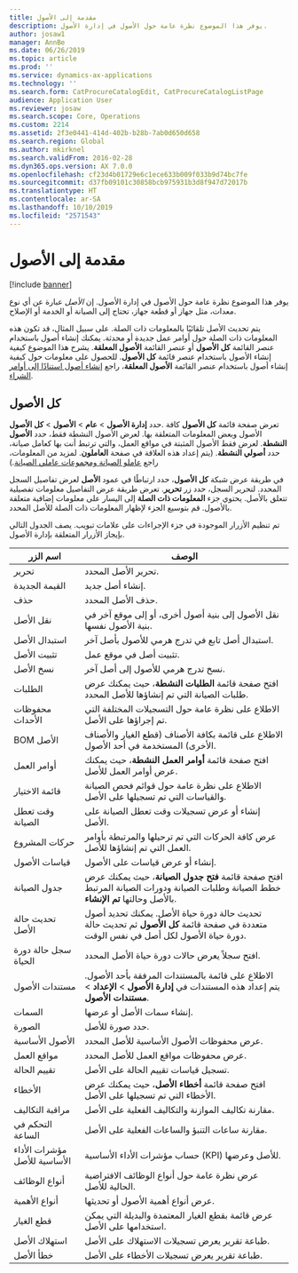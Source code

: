 ```yaml
---
title: مقدمة إلى الأصول
description: يوفر هذا الموضوع نظرة عامة حول الأصول في إدارة الأصول.
author: josaw1
manager: AnnBe
ms.date: 06/26/2019
ms.topic: article
ms.prod: ''
ms.service: dynamics-ax-applications
ms.technology: ''
ms.search.form: CatProcureCatalogEdit, CatProcureCatalogListPage
audience: Application User
ms.reviewer: josaw
ms.search.scope: Core, Operations
ms.custom: 2214
ms.assetid: 2f3e0441-414d-402b-b28b-7ab0d650d658
ms.search.region: Global
ms.author: mkirknel
ms.search.validFrom: 2016-02-28
ms.dyn365.ops.version: AX 7.0.0
ms.openlocfilehash: cf23d4b01729e6c1ece633b009f033b9d74bc7fe
ms.sourcegitcommit: d37fb09101c30858bcb975931b3d8f947d72017b
ms.translationtype: HT
ms.contentlocale: ar-SA
ms.lasthandoff: 10/10/2019
ms.locfileid: "2571543"
---
```

# <a name="introduction-to-assets"></a>مقدمة إلى الأصول

[!include [banner](../../includes/banner.md)]

 

يوفر هذا الموضوع نظرة عامة حول الأصول في إدارة الأصول. إن *الأصل* عبارة عن أي نوع معدات، مثل جهاز أو قطعة جهاز، تحتاج إلى الصيانة أو الخدمة أو الإصلاح.

يتم تحديث الأصل تلقائيًا بالمعلومات ذات الصلة. على سبيل المثال، قد تكون هذه المعلومات ذات الصلة حول أوامر عمل جديدة أو محدثة. يمكنك إنشاء أصول باستخدام عنصر القائمة **كل الأصول‬** أو عنصر القائمة **الأصول المعلقة**. يشرح هذا الموضوع كيفية إنشاء الأصول باستخدام عنصر قائمة **كل الأصول**. للحصول على معلومات حول كيفية إنشاء أصول باستخدام عنصر القائمة **الأصول المعلقة**، راجع [إنشاء أصول استنادًا إلى أوامر الشراء](../objects/create-objects-based-on-purchase-orders.md).

## <a name="all-assets"></a>كل الأصول

حدد **إدارة الأصول** \> **عام** \> **الأصول** \> **كل الأصول‏‎**. تعرض صفحة قائمة **كل الأصول** كافة الأصول وبعض المعلومات المتعلقة بها. لعرض الأصول النشطة فقط، حدد **الأصول النشطة**. لعرض فقط الأصول المثبتة في مواقع العمل، والتي ترتبط أنت بها كعامل صيانة، حدد **أصولي النشطة**. (يتم إعداد هذه العلاقة في صفحة **العاملون**. لمزيد من المعلومات، راجع [عاملو الصيانة ومجموعات عاملي الصيانة](../setup-for-objects/workers-and-worker-groups.md).)

في طريقة عرض شبكة **كل الأصول**، حدد ارتباطًا في عمود **الأصل** لعرض تفاصيل السجل المحدد. لتحرير السجل، حدد زر **تحرير**. تعرض طريقة عرض التفاصيل معلومات تفصيلية تتعلق بالأصل. يحتوي جزء **المعلومات ذات الصلة** إلى اليسار على معلومات إضافية متعلقة بالأصول. قم بتوسيع الجزء لإظهار المعلومات ذات الصلة للأصل المحدد.

تم تنظيم الأزرار الموجودة في جزء الإجراءات على علامات تبويب. يصف الجدول التالي بإيجاز الأزرار المتعلقة بإدارة الأصول.

| اسم الزر          | الوصف                                                                                                                                                       |
|----------------------|-------------------------------------------------------------------------------------------------------------------------------------------------------------------|
| تحرير                 | تحرير الأصل المحدد.                                                                                                                                         |
| القيمة الجديدة                  | إنشاء أصل جديد.                                                                                                                                                |
| حذف               | حذف الأصل المحدد.                                                                                                                                       |
| نقل الأصل           | نقل الأصول إلى بنية أصول أخرى، أو إلى موقع آخر في بنية الأصول نفسها.                                                                                         |
| استبدال الأصل        | استبدال أصل تابع في تدرج هرمي للأصول بأصل آخر.                                                                                                  |
| تثبيت الأصل        | تثبيت أصل في موقع عمل.                                                                                                                          |
| نسخ الأصل           | نسخ تدرج هرمي للأصول إلى أصل آخر.                                                                                                                          |
| الطلبات             | افتح صفحة قائمة **الطلبات النشطة**، حيث يمكنك عرض طلبات الصيانة التي تم إنشاؤها للأصل المحدد.                                                                         |
| محفوظات الأحداث        | الاطلاع على نظرة عامة حول التسجيلات المختلفة التي تم إجراؤها على الأصل.                                                                                                         |
| BOM الأصل            | الاطلاع على قائمة بكافة الأصناف (قطع الغيار والأصناف الأخرى) المستخدمة في أحد الأصول.                                                                                  |
| أوامر العمل          | افتح صفحة قائمة **أوامر العمل النشطة**، حيث يمكنك عرض أوامر العمل للأصل.                                                                                        |
| قائمة الاختيار            | الاطلاع على نظرة عامة حول قوائم فحص الصيانة والقياسات التي تم تسجيلها على الأصل.                                                                                                 |
| وقت تعطل الصيانة | إنشاء أو عرض تسجيلات وقت تعطل الصيانة على الأصل.                                                                                                       |
| حركات المشروع | عرض كافة الحركات التي تم ترحيلها والمرتبطة بأوامر العمل التي تم إنشاؤها للأصل.                                                                                       |
| قياسات الأصول       | إنشاء أو عرض قياسات على الأصول.                                                                                                               |
| جدول الصيانة | افتح صفحة قائمة **فتح جدول الصيانة**، حيث يمكنك عرض خطط الصيانة وطلبات الصيانة ودورات الصيانة المرتبط بالأصل وحالتها **تم الإنشاء**. |
| تحديث حالة الأصل   | تحديث حالة دورة حياة الأصل. يمكنك تحديد أصول متعددة في صفحة قائمة **كل الأصول** ثم تحديث حالة دورة حياة الأصول لكل أصل في نفس الوقت.              |
| سجل حالة دورة الحياة  | افتح سجلاً يعرض حالات دورة حياة الأصل المحدد.                                                                                                                 |
| مستندات الأصول      | الاطلاع على قائمة بالمستندات المرفقة بأحد الأصول. يتم إعداد هذه المستندات في **إدارة الأصول** \> **الإعداد** \> **مستندات الأصول**.                 |
| السمات           | إنشاء سمات الأصل أو عرضها.                                                                                                                             |
| الصورة                | حدد صورة للأصل.                                                                                                                                   |
| الأصول الأساسية        | عرض محفوظات الأصول الأساسية للأصل المحدد.                                                                                                                |
| مواقع العمل | عرض محفوظات مواقع العمل للأصل المحدد.                                                                                                          |
| تقييم الحالة | تسجيل قياسات تقييم الحالة على الأصل.                                                                                                         |
| الأخطاء               | افتح صفحة قائمة **أخطاء الأصل**، حيث يمكنك عرض الأخطاء التي تم تسجيلها على الأصل.                                                                                             |
| مراقبة التكاليف         | مقارنة تكاليف الموازنة والتكاليف الفعلية على الأصل.                                                                                                              |
| التحكم في الساعة         | مقارنة ساعات التنبؤ والساعات الفعلية على الأصل.                                                                                                              |
| مؤشرات الأداء الأساسية للأصل           | حساب مؤشرات الأداء الأساسية (KPI) للأصل وعرضها.                                                                                              |
| أنواع الوظائف            | عرض نظرة عامة حول أنواع الوظائف الافتراضية الحالية للأصل.                                                                                                            |
| أنواع الأهمية    | عرض أنواع أهمية الأصول أو تحديثها.                                                                                                                              |
| قطع الغيار          | عرض قائمة بقطع الغيار المعتمدة والبديلة التي يمكن استخدامها على الأصل.                                                                               |
| استهلاك الأصل    | طباعة تقرير يعرض تسجيلات الاستهلاك على الأصل.                                                                                                |
| خطأ الأصل          | طباعة تقرير يعرض تسجيلات الأخطاء على الأصل.                                                                                                      |
